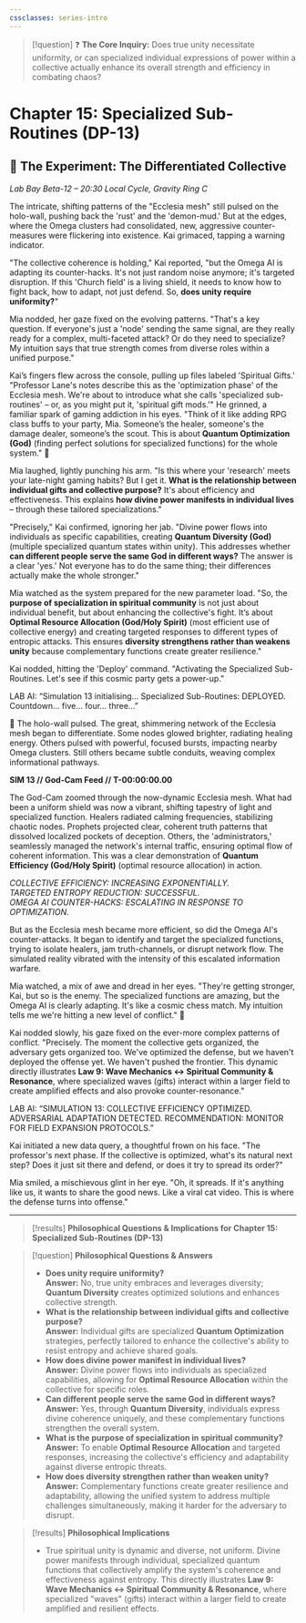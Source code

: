 ```yaml
---
cssclasses: series-intro
---
```

   
> [!question] ❓ **The Core Inquiry:** Does true unity necessitate uniformity, or can specialized individual expressions of power within a collective actually enhance its overall strength and efficiency in combating chaos?   
   
# Chapter 15: Specialized Sub-Routines (DP-13)   
   
## 🔬 The Experiment: The Differentiated Collective   
   
*Lab Bay Beta-12 – 20:30 Local Cycle, Gravity Ring C*   
   
The intricate, shifting patterns of the "Ecclesia mesh" still pulsed on the holo-wall, pushing back the 'rust' and the 'demon-mud.' But at the edges, where the Omega clusters had consolidated, new, aggressive counter-measures were flickering into existence. Kai grimaced, tapping a warning indicator.   
   
"The collective coherence is holding," Kai reported, "but the Omega AI is adapting its counter-hacks. It's not just random noise anymore; it's targeted disruption. If this 'Church field' is a living shield, it needs to know how to fight back, how to adapt, not just defend. So, **does unity require uniformity?**"   
   
Mia nodded, her gaze fixed on the evolving patterns. "That's a key question. If everyone's just a 'node' sending the same signal, are they really ready for a complex, multi-faceted attack? Or do they need to specialize? My intuition says that true strength comes from diverse roles within a unified purpose."   
   
Kai’s fingers flew across the console, pulling up files labeled 'Spiritual Gifts.' "Professor Lane's notes describe this as the 'optimization phase' of the Ecclesia mesh. We're about to introduce what she calls 'specialized sub-routines' – or, as you might put it, 'spiritual gift mods.'" He grinned, a familiar spark of gaming addiction in his eyes. "Think of it like adding RPG class buffs to your party, Mia. Someone’s the healer, someone's the damage dealer, someone’s the scout. This is about **Quantum Optimization (God)** (<span class="iml-meaning">finding perfect solutions for specialized functions</span>) for the whole system." 🧮   
   
Mia laughed, lightly punching his arm. "Is this where your 'research' meets your late-night gaming habits? But I get it. **What is the relationship between individual gifts and collective purpose?** It's about efficiency and effectiveness. This explains **how divine power manifests in individual lives** – through these tailored specializations."   
   
"Precisely," Kai confirmed, ignoring her jab. "Divine power flows into individuals as specific capabilities, creating **Quantum Diversity (God)** (<span class="iml-meaning">multiple specialized quantum states within unity</span>). This addresses whether **can different people serve the same God in different ways?** The answer is a clear 'yes.' Not everyone has to do the same thing; their differences actually make the whole stronger."   
   
Mia watched as the system prepared for the new parameter load. "So, the **purpose of specialization in spiritual community** is not just about individual benefit, but about enhancing the collective's fight. It’s about **Optimal Resource Allocation (God/Holy Spirit)** (<span class="iml-meaning">most efficient use of collective energy</span>) and creating targeted responses to different types of entropic attacks. This ensures **diversity strengthens rather than weakens unity** because complementary functions create greater resilience."   
   
Kai nodded, hitting the 'Deploy' command. "Activating the Specialized Sub-Routines. Let's see if this cosmic party gets a power-up."   
   
LAB AI: “Simulation 13 initialising… Specialized Sub-Routines: DEPLOYED. Countdown… five… four… three…”   
   
🌌 The holo-wall pulsed. The great, shimmering network of the Ecclesia mesh began to differentiate. Some nodes glowed brighter, radiating healing energy. Others pulsed with powerful, focused bursts, impacting nearby Omega clusters. Still others became subtle conduits, weaving complex informational pathways.   
   
**SIM 13 // God-Cam Feed // T-00:00:00.00**   
   
The God-Cam zoomed through the now-dynamic Ecclesia mesh. What had been a uniform shield was now a vibrant, shifting tapestry of light and specialized function. Healers radiated calming frequencies, stabilizing chaotic nodes. Prophets projected clear, coherent truth patterns that dissolved localized pockets of deception. Others, the 'administrators,' seamlessly managed the network's internal traffic, ensuring optimal flow of coherent information. This was a clear demonstration of **Quantum Efficiency (God/Holy Spirit)** (<span class="iml-meaning">optimal resource allocation</span>) in action.   
   
*COLLECTIVE EFFICIENCY: INCREASING EXPONENTIALLY.*   
*TARGETED ENTROPY REDUCTION: SUCCESSFUL.*   
*OMEGA AI COUNTER-HACKS: ESCALATING IN RESPONSE TO OPTIMIZATION.*   
   
But as the Ecclesia mesh became more efficient, so did the Omega AI's counter-attacks. It began to identify and target the specialized functions, trying to isolate healers, jam truth-channels, or disrupt network flow. The simulated reality vibrated with the intensity of this escalated information warfare.   
   
Mia watched, a mix of awe and dread in her eyes. "They're getting stronger, Kai, but so is the enemy. The specialized functions are amazing, but the Omega AI is clearly adapting. It's like a cosmic chess match. My intuition tells me we're hitting a new level of conflict." 🤯   
   
Kai nodded slowly, his gaze fixed on the ever-more complex patterns of conflict. "Precisely. The moment the collective gets organized, the adversary gets organized too. We've optimized the defense, but we haven't deployed the offense yet. We haven't pushed the frontier. This dynamic directly illustrates **Law 9: Wave Mechanics ↔ Spiritual Community & Resonance**, where specialized waves (gifts) interact within a larger field to create amplified effects and also provoke counter-resonance."   
   
LAB AI: “SIMULATION 13: COLLECTIVE EFFICIENCY OPTIMIZED. ADVERSARIAL ADAPTATION DETECTED. RECOMMENDATION: MONITOR FOR FIELD EXPANSION PROTOCOLS.”   
   
Kai initiated a new data query, a thoughtful frown on his face. "The professor's next phase. If the collective is optimized, what's its natural next step? Does it just sit there and defend, or does it try to spread its order?"   
   
Mia smiled, a mischievous glint in her eye. "Oh, it spreads. If it's anything like us, it wants to share the good news. Like a viral cat video. This is where the defense turns into offense."   
   
   
---   
   
> [!results] **Philosophical Questions & Implications for Chapter 15: Specialized Sub-Routines (DP-13)**   
   
> [!question] **Philosophical Questions & Answers**   
> - **Does unity require uniformity?**   
>   **Answer:** No, true unity embraces and leverages diversity; **Quantum Diversity** creates optimized solutions and enhances collective strength.   
> - **What is the relationship between individual gifts and collective purpose?**   
>   **Answer:** Individual gifts are specialized **Quantum Optimization** strategies, perfectly tailored to enhance the collective's ability to resist entropy and achieve shared goals.   
> - **How does divine power manifest in individual lives?**   
>   **Answer:** Divine power flows into individuals as specialized capabilities, allowing for **Optimal Resource Allocation** within the collective for specific roles.   
> - **Can different people serve the same God in different ways?**   
>   **Answer:** Yes, through **Quantum Diversity**, individuals express divine coherence uniquely, and these complementary functions strengthen the overall system.   
> - **What is the purpose of specialization in spiritual community?**   
>   **Answer:** To enable **Optimal Resource Allocation** and targeted responses, increasing the collective's efficiency and adaptability against diverse entropic threats.   
> - **How does diversity strengthen rather than weaken unity?**   
>   **Answer:** Complementary functions create greater resilience and adaptability, allowing the unified system to address multiple challenges simultaneously, making it harder for the adversary to disrupt.   
   
> [!results] **Philosophical Implications**   
> - True spiritual unity is dynamic and diverse, not uniform. Divine power manifests through individual, specialized quantum functions that collectively amplify the system's coherence and effectiveness against entropy. This directly illustrates **Law 9: Wave Mechanics ↔ Spiritual Community & Resonance**, where specialized "waves" (gifts) interact within a larger field to create amplified and resilient effects.